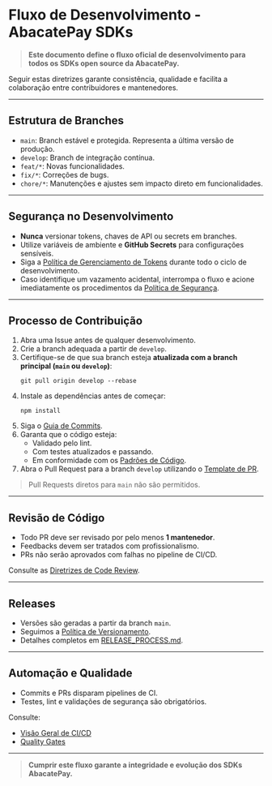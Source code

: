 # Fluxo de Desenvolvimento - AbacatePay SDKs

> **Este documento define o fluxo oficial de desenvolvimento para todos os SDKs open source da AbacatePay.**

Seguir estas diretrizes garante consistência, qualidade e facilita a colaboração entre contribuidores e mantenedores.

---

## Estrutura de Branches

- `main`: Branch estável e protegida. Representa a última versão de produção.
- `develop`: Branch de integração contínua.
- `feat/*`: Novas funcionalidades.
- `fix/*`: Correções de bugs.
- `chore/*`: Manutenções e ajustes sem impacto direto em funcionalidades.

---

## Segurança no Desenvolvimento

- **Nunca** versionar tokens, chaves de API ou secrets em branches.
- Utilize variáveis de ambiente e **GitHub Secrets** para configurações sensíveis.
- Siga a [Política de Gerenciamento de Tokens](/policies/TOKEN_MANAGEMENT_POLICY.md) durante todo o ciclo de desenvolvimento.
- Caso identifique um vazamento acidental, interrompa o fluxo e acione imediatamente os procedimentos da [Política de Segurança](/policies/SECURITY_POLICY.md).

---

## Processo de Contribuição

1. Abra uma Issue antes de qualquer desenvolvimento.
2. Crie a branch adequada a partir de `develop`.
3. Certifique-se de que sua branch esteja **atualizada com a branch principal (`main` ou `develop`)**:
   ```
   git pull origin develop --rebase
   ```
4. Instale as dependências antes de começar:
   ```
   npm install
   ```
5. Siga o [Guia de Commits](/contributors/COMMIT_GUIDELINES.md).
6. Garanta que o código esteja:
   - Validado pelo lint.
   - Com testes atualizados e passando.
   - Em conformidade com os [Padrões de Código](/contributors/CODING_STANDARDS.md).
7. Abra o Pull Request para a branch `develop` utilizando o [Template de PR](/contributors/PULL_REQUEST_TEMPLATE.md).

> Pull Requests diretos para `main` não são permitidos.

---

## Revisão de Código

- Todo PR deve ser revisado por pelo menos **1 mantenedor**.
- Feedbacks devem ser tratados com profissionalismo.
- PRs não serão aprovados com falhas no pipeline de CI/CD.

Consulte as [Diretrizes de Code Review](/maintainers/CODE_REVIEW_GUIDELINES.md).

---

## Releases

- Versões são geradas a partir da branch `main`.
- Seguimos a [Política de Versionamento](/maintainers/VERSIONING.md).
- Detalhes completos em [RELEASE_PROCESS.md](/maintainers/RELEASE_PROCESS.md).

---

## Automação e Qualidade

- Commits e PRs disparam pipelines de CI.
- Testes, lint e validações de segurança são obrigatórios.

Consulte:
- [Visão Geral de CI/CD](/ci/CI_OVERVIEW.md)
- [Quality Gates](/ci/QUALITY_GATES.md)

---

> **Cumprir este fluxo garante a integridade e evolução dos SDKs AbacatePay.**
